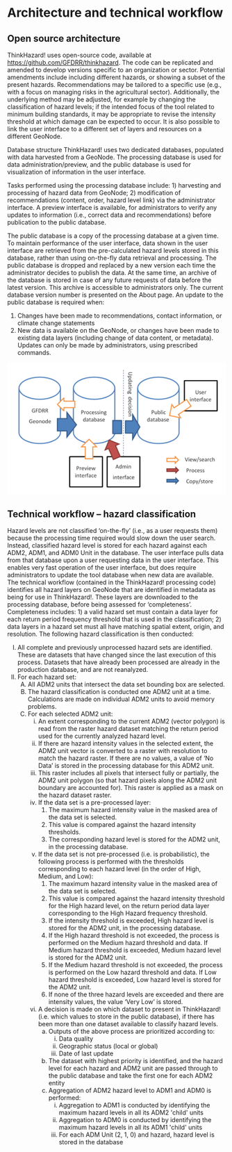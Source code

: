 # Architecture and technical workflow
## Open source architecture

ThinkHazard! uses open-source code, available at https://github.com/GFDRR/thinkhazard. The code can be replicated and amended to develop versions specific to an organization or sector. Potential amendments include including different hazards, or showing a subset of the present hazards. Recommendations may be tailored to a specific use (e.g., with a focus on managing risks in the agricultural sector). Additionally, the underlying method may be adjusted, for example by changing the classification of hazard levels; if the intended focus of the tool related to minimum building standards, it may be appropriate to revise the intensity threshold at which damage can be expected to occur. It is also possible to link the user interface to a different set of layers and resources on a different GeoNode.

Database structure
ThinkHazard! uses two dedicated databases, populated with data harvested from a GeoNode. The processing database is used for data administration/preview, and the public database is used for visualization of information in the user interface.

Tasks performed using the processing database include: 1) harvesting and processing of hazard data from GeoNode; 2) modification of recommendations (content, order, hazard level link) via the administrator interface. A preview interface is available, for administrators to verify any updates to information (i.e., correct data and recommendations) before publication to the public database.

The public database is a copy of the processing database at a given time. To maintain performance of the user interface, data shown in the user interface are retrieved from the pre-calculated hazard levels stored in this database, rather than using on-the-fly data retrieval
and processing. The public database is dropped and replaced by a new version each time the administrator decides to publish the data. At the same time, an archive of the database is stored in case of any future requests of data before the latest version. This archive is accessible to administrators only. The current database version number is presented on the About page. An update to the public database is required when:
1. Changes have been made to recommendations, contact information, or climate change statements
2. New data is available on the GeoNode, or changes have been made to existing data layers (including change of data content, or metadata).
Updates can only be made by administrators, using prescribed commands.

<div class="c-box-image">
  <img src="images/posts/workflow/workflow.png" alt="General architecture of the tool and back office workflow"/>
</div>  
 
 
##	Technical workflow – hazard classification
Hazard levels are not classified ‘on-the-fly’ (i.e., as a user requests them) because the processing time required would slow down the user search. Instead, classified hazard level is stored for each hazard against each ADM2, ADM1, and ADM0 Unit in the database. The user interface pulls data from that database upon a user requesting data in the user interface. This enables very fast operation of the user interface, but does require administrators to update the tool database when new data are available.
The technical workflow (contained in the ThinkHazard! processing code) identifies all hazard layers on GeoNode that are identified in metadata as being for use in ThinkHazard!. These layers are downloaded to the processing database, before being assessed for ‘completeness’. Completeness includes: 1) a valid hazard set must contain a data layer for each return period frequency threshold that is used in the classification; 2) data layers in a hazard set must all have matching spatial extent, origin, and resolution. The following hazard classification is then conducted:

<ol type="I">
    <li>All complete and previously unprocessed hazard sets are identified. These are datasets that have changed since the last execution of this process. Datasets that have already been processed are already in the production database, and are not reanalyzed.
    <li>For each hazard set:
    <ol type="A"><li>All ADM2 units that intersect the data set bounding box are selected.
        <li>The hazard classification is conducted one ADM2 unit at a time. Calculations are made on individual ADM2 units to avoid memory problems.
        <li>For each selected ADM2 unit:
        <ol type="i"><li>An extent corresponding to the current ADM2 (vector polygon) is read from the raster hazard dataset matching the return period used for the currently analyzed hazard level. 
            <li>If there are hazard intensity values in the selected extent, the ADM2 unit vector is converted to a raster with resolution to match the hazard raster. If there are no values, a value of ‘No Data’ is stored in the processing database for this ADM2 unit.
            <li>This raster includes all pixels that intersect fully or partially, the ADM2 unit polygon (so that hazard pixels along the ADM2 unit boundary are accounted for). This raster is applied as a mask on the hazard dataset raster.
            <li>If the data set is a pre-processed layer:
            <ol type="1"><li>The maximum hazard intensity value in the masked area of the data set is selected.
                <li>This value is compared against the hazard intensity thresholds.
                <li>The corresponding hazard level is stored for the ADM2 unit, in the processing database.</ol>
            <li>If the data set is not pre-processed (i.e. is probabilistic), the following process is performed with the thresholds corresponding to each hazard level (in the order of High, Medium, and Low):
            <ol type="1"><li>The maximum hazard intensity value in the masked area of the data set is selected.
                <li>This value is compared against the hazard intensity threshold for the High hazard level, on the return period data layer corresponding to the High Hazard frequency threshold.
                <li>If the intensity threshold is exceeded, High hazard level is stored for the ADM2 unit, in the processing database. 
                <li>If the High hazard threshold is not exceeded, the process is performed on the Medium hazard threshold and data. If Medium hazard threshold is exceeded, Medium hazard level is stored for the ADM2 unit.
                <li>If the Medium hazard threshold is not exceeded, the process is performed on the Low hazard threshold and data. If Low hazard threshold is exceeded, Low hazard level is stored for the ADM2 unit.
                <li>If none of the three hazard levels are exceeded and there are intensity values, the value ‘Very Low’ is stored.</ol>
            <li> A decision is made on which dataset to present in ThinkHazard! (i.e. which values to store in the public database), if there has been more than one dataset available to classify hazard levels. 
                <ol type="a"><li>Outputs of the above process are prioritized according to:
                    <ol type="i"><li>Data quality
                        <li>Geographic status (local or global)
                        <li>Date of last update</ol>
                    <li>The dataset with highest priority is identified, and the hazard level for each hazard and ADM2 unit are passed through to the public database and take the first one for each ADM2 entity
                    <li>Aggregation of ADM2 hazard level to ADM1 and ADM0 is performed:
                    <ol type="i"><li>Aggregation to ADM1 is conducted by identifying the maximum hazard levels in all its ADM2 'child' units
                        <li>Aggregation to ADM0 is conducted by identifying the maximum hazard levels in all its ADM1 'child' units 
                        <li>For each ADM Unit (2, 1, 0) and hazard, hazard level is stored in the database</ol></ol></ol>
